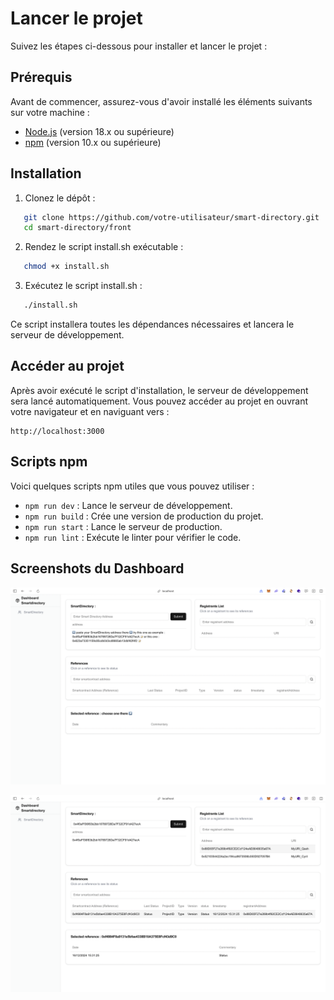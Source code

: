 # Lancer le projet

Suivez les étapes ci-dessous pour installer et lancer le projet :

## Prérequis

Avant de commencer, assurez-vous d'avoir installé les éléments suivants sur votre machine :

- [Node.js](https://nodejs.org/) (version 18.x ou supérieure)
- [npm](https://www.npmjs.com/) (version 10.x ou supérieure)

## Installation

1. Clonez le dépôt :

```bash
   git clone https://github.com/votre-utilisateur/smart-directory.git
   cd smart-directory/front
```

2. Rendez le script install.sh exécutable :

```bash
   chmod +x install.sh
```

3. Exécutez le script install.sh :

```bash
   ./install.sh
```

Ce script installera toutes les dépendances nécessaires et lancera le serveur de développement.

## Accéder au projet

Après avoir exécuté le script d'installation, le serveur de développement sera lancé automatiquement. Vous pouvez accéder au projet en ouvrant votre navigateur et en naviguant vers :

```
http://localhost:3000
```

## Scripts npm

Voici quelques scripts npm utiles que vous pouvez utiliser :

- `npm run dev` : Lance le serveur de développement.
- `npm run build` : Crée une version de production du projet.
- `npm run start` : Lance le serveur de production.
- `npm run lint` : Exécute le linter pour vérifier le code.

## Screenshots du Dashboard

![Dashboard 1](front/public/dashboard1.png)

![Dashboard 2](front/public/dashboard2.png)
